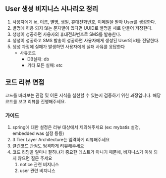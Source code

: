 ## User 생성 비지니스 시나리오 정리

1. 사용자에게 id, 이름, 별명, 생일, 휴대전화번호, 이메일을 받아 User를 생성한다.
2. 별명에 허용 되지 않는 문자열이 있다면 UUID로 별명을 새로 만들어 저장한다.
3. 생성이 성공하면 사용자의 휴대전화번호로 SMS를 발송한다.
4. 생성이 성공하고 SMS 발송이 성공하면 사용자에게 생성된 User의 id를 전달한다.
5. 생성 과정에 실패가 발생하면 사용자에게 실패 사유를 응답한다
   * 사유코드
      * DB실패: db
      * 기타 모든 실패: etc


## 코드 리뷰 면접
코드를 바라보는 관점 및 이론 지식을 실천할 수 있는지 검증하기 위한 과정입니다.
해당 코드를 보고 리뷰를 진행해주세요.

### 가이드
1. spring에 대한 설정은 리뷰 대상에서 제외해주세요
   (ex: mybatis 설정, embedded was 설정 등등)
2. 3 Tier Layer Architecture는 엄격하게 리뷰해주세요
3. 클린코드 관점도 엄격하게 리뷰해주세요
4. 코드 리딩을 얼마나 잘하냐가 중요한 테스트가 아니기 때문에, 비지니스가 이해 되지 않으면 질문 주세요
   1. notice 관련 비지니스
   2. user 관련 비지니스
